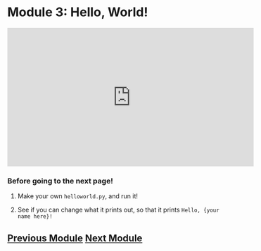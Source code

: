 # Module 3: Hello, World!

<iframe width="560" height="315" src="https://www.youtube.com/embed/F_mbsK_Ru2w?si=znmTTxTMrvE4KWtA" title="YouTube video player" frameborder="0" allow="accelerometer; autoplay; clipboard-write; encrypted-media; gyroscope; picture-in-picture; web-share" referrerpolicy="strict-origin-when-cross-origin" allowfullscreen></iframe>

### Before going to the next page!

1. Make your own `helloworld.py`, and run it!

2. See if you can change what it prints out, so that it prints `Hello, {your name here}!`


## [Previous Module](./module2.md) [Next Module](./module4.md)
